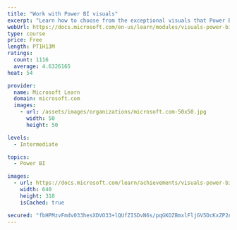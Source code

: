 ```yaml
---
title: "Work with Power BI visuals"
excerpt: "Learn how to choose from the exceptional visuals that Power BI makes available to you. Formatting visuals will direct the user’s attention to exactly where you want it, while helping to make the visual easier to read and interpret. You will also learn about how to use key performance indicators (KPIs)."
webUrl: https://docs.microsoft.com/en-us/learn/modules/visuals-power-bi/
type: course
price: Free
length: PT1H13M
ratings:
  count: 1116
  average: 4.6326165
heat: 54

provider:
  name: Microsoft Learn
  domain: microsoft.com
  images:
    - url: /assets/images/organizations/microsoft.com-50x50.jpg
      width: 50
      height: 50

levels:
  - Intermediate

topics:
  - Power BI

images:
  - url: https://docs.microsoft.com/learn/achievements/visuals-power-bi-social.png
    width: 640
    height: 318
    isCached: true

secured: "fbHPMzvFmdv033hesXDVO33+lQUfZISDvN6s/pqGKOZBmxlFljGV5DcKxZP2ABHQzt0Oa+7JOLOW8HrhqBOC/f97SO/4XX5AqlqEfQaNrdp0oVNU2M3uY3bzC+cQ5b0QfuaC0P+dTpaG6tKSnIt9Z9sOE4B/MqR96nJIGzbyPBE+JjjlJNpIZpy/IjtrkEIK8Fl1SgZs0n8z3ZHQCeT0cIWHEiFyndEoC7XW/NW0tN1UhpIkS/FnkMLo/V/3i7kUZm9PkveSfxKwHBGzl1RPI2Rysiz1MOxTaede+QTdqnDTgOd4egbQ8cdePY8sPZh4EH4vqnSgI1BOMDI41jkVWRYo3xD+xmrTAjSyXYwySFkX9iG4iWXB4h309ks9Hg+TT52RtpqBjQldEkDkDsB55uTtNfLtckCwgR8DcOTyLqo=;aSoEcmJ72M9a/BiNQ9bhMA=="
---
```


